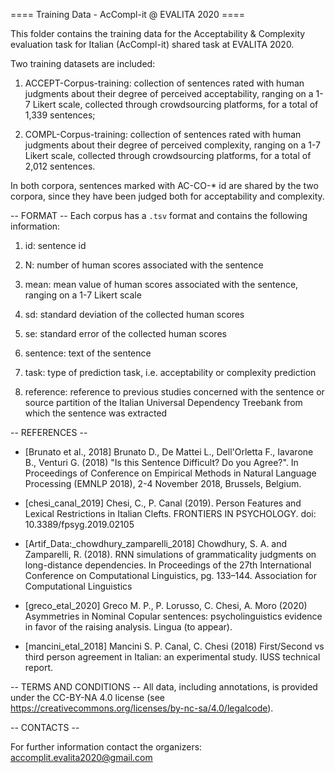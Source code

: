 
==== Training Data - AcCompl-it @ EVALITA 2020 ====

This folder contains the training data for the Acceptability & Complexity evaluation task for Italian (AcCompl-it) shared task at EVALITA 2020. 

Two training datasets are included:

1) ACCEPT-Corpus-training: collection of sentences rated with human judgments about their degree of perceived acceptability, ranging on a 1-7 Likert scale, collected through crowdsourcing platforms, for a total of 1,339 sentences;

2) COMPL-Corpus-training: collection of sentences rated with human judgments about their degree of perceived complexity, ranging on a 1-7 Likert scale, collected through crowdsourcing platforms, for a total of 2,012 sentences.

In both corpora, sentences marked with AC-CO-* id are shared by the two corpora, since they have been judged both for acceptability and complexity.

-- FORMAT --
Each corpus has a `.tsv` format and contains the following information:

1) id: sentence id

2) N: number of human scores associated with the sentence

3) mean: mean value of human scores associated with the sentence, ranging on a 1-7 Likert scale

4) sd: standard deviation of the collected human scores

5) se: standard error of the collected human scores

6) sentence: text of the sentence

7) task: type of prediction task, i.e. acceptability or complexity prediction

8) reference: reference to previous studies concerned with the sentence or source partition of the Italian Universal Dependency Treebank from which the sentence was extracted

-- REFERENCES --

* [Brunato et al., 2018] Brunato D., De Mattei L., Dell'Orletta F., Iavarone B., Venturi G. (2018) "Is this Sentence Difficult? Do you Agree?". In Proceedings of Conference on Empirical Methods in Natural Language Processing (EMNLP 2018), 2-4 November 2018, Brussels, Belgium.

* [chesi_canal_2019] Chesi, C., P. Canal  (2019). Person Features and Lexical Restrictions in Italian Clefts. FRONTIERS IN PSYCHOLOGY. doi: 10.3389/fpsyg.2019.02105

* [Artif_Data:_chowdhury_zamparelli_2018] Chowdhury, S. A. and Zamparelli, R. (2018). RNN simulations of grammaticality judgments on long-distance dependencies. In Proceedings of the 27th International Conference on Computational Linguistics, pg. 133–144. Association for Computational Linguistics

* [greco_etal_2020] Greco M. P., P. Lorusso, C. Chesi, A. Moro (2020) Asymmetries in Nominal Copular sentences: psycholinguistics evidence in favor of the raising analysis. Lingua (to appear).

* [mancini_etal_2018] Mancini S. P. Canal, C. Chesi (2018) First/Second vs third person agreement in Italian: an experimental study. IUSS technical report.


-- TERMS AND CONDITIONS --
All data, including annotations, is provided under the CC-BY-NA 4.0 license (see https://creativecommons.org/licenses/by-nc-sa/4.0/legalcode).

-- CONTACTS --

For further information contact the organizers:  accomplit.evalita2020@gmail.com
